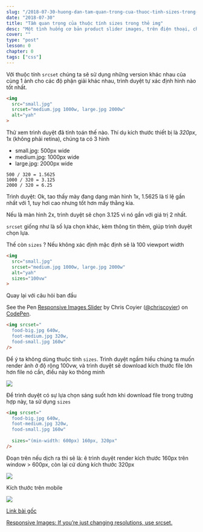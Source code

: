 ```yaml
---
slug: "/2018-07-30-huong-dan-tam-quan-trong-cua-thuoc-tinh-sizes-trong-the-img"
date: "2018-07-30"
title: "Tầm quan trọng của thuộc tính sizes trong thẻ img"
desc: "Một tình huống cơ bản product slider images, trên điện thoại, chúng ta có mỗi slide một ảnh với chiều ngang 320px, trên desktop chúng ta có 6 ảnh/slide, ảnh rộng 160px, tức là kích thước ảnh trên desktop nhỏ hơn trên di động, dùng srcset giải quyết vấn đề này như thế nào"
cover: ""
type: "post"
lesson: 0
chapter: 0
tags: ["css"]
---
```


Với thuộc tính `srcset` chúng ta sẽ sử dụng những version khác nhau của cùng 1 ảnh cho các độ phận giải khác nhau, trình duyệt tự xác định hình nào tốt nhất.

```html
<img
  src="small.jpg"
  srcset="medium.jpg 1000w, large.jpg 2000w"
  alt="yah"
>
```

Thử xem trình duyệt đã tính toán thế nào. Thí dụ kích thước thiết bị là *320px*, 1x (không phải retina), chúng ta có 3 hình

- small.jpg: 500px wide
- medium.jpg: 1000px wide
- large.jpg: 2000px wide

```
500 / 320 = 1.5625
1000 / 320 = 3.125
2000 / 320 = 6.25
```

Trình duyệt: Ok, tao thấy mày đang dạng màn hình 1x, 1.5625 là tỉ lệ gần nhất với 1, tuy hơi cao nhưng tốt hơn mấy thằng kia.

Nếu là màn hình 2x, trình duyệt sẽ chọn 3.125 vì nó gần với giá trị 2 nhất.

`srcset` giống như là số lựa chọn khác, kèm thông tin thêm, giúp trình duyệt chọn lựa.

Thế còn `sizes` ? Nếu không xác định mặc định sẽ là 100 viewport width

```html
<img
  src="small.jpg"
  srcset="medium.jpg 1000w, large.jpg 2000w"
  alt="yah"
  sizes="100vw"
>
```

Quay lại với câu hỏi ban đầu

<p data-height="265" data-theme-id="0" data-slug-hash="QBbQeR" data-default-tab="html,result" data-user="chriscoyier" data-pen-title="Responsive Images Slider" class="codepen">See the Pen <a href="https://codepen.io/chriscoyier/pen/QBbQeR/">Responsive Images Slider</a> by Chris Coyier  (<a href="https://codepen.io/chriscoyier">@chriscoyier</a>) on <a href="https://codepen.io">CodePen</a>.</p>
<script async src="https://static.codepen.io/assets/embed/ei.js"></script>


```html
<img srcset="
  food-big.jpg 640w,
  foot-medium.jpg 320w,
  food-small.jpg 160w"
/>
```

Để ý ta không dùng thuộc tính `sizes`. Trình duyệt ngầm hiểu chúng ta muốn render ảnh ở độ rộng 100vw, và trình duyệt sẽ download kích thước file lớn hơn file nó cần, điều này ko thông minh

![](https://res.cloudinary.com/css-tricks/image/upload/c_scale,w_1000,f_auto,q_auto/v1531489586/640-version_txwye1.png)

Để trình duyệt có sự lựa chọn sáng suốt hơn khi download file trong trường hợp này, ta sử dụng `sizes`

```html
<img srcset="
  food-big.jpg 640w,
  foot-medium.jpg 320w,
  food-small.jpg 160w"
 
  sizes="(min-width: 600px) 160px, 320px"
/>
```

Đoạn trên nếu dịch ra thì sẽ là: ê trình duyệt render kích thước 160px trên window > 600px, còn lại cứ dùng kích thước 320px

![](https://res.cloudinary.com/css-tricks/image/upload/c_scale,w_1000,f_auto,q_auto/v1531489882/320-version_afwzxa.png)

Kích thước trên mobile

![](https://res.cloudinary.com/css-tricks/image/upload/c_scale,w_1000,f_auto,q_auto/v1531490069/640-version-mobile_l15ira.png)

[Link bài gốc](https://css-tricks.com/sometimes-sizes-is-quite-important/)

[Responsive Images: If you’re just changing resolutions, use srcset.](https://css-tricks.com/responsive-images-youre-just-changing-resolutions-use-srcset/)

